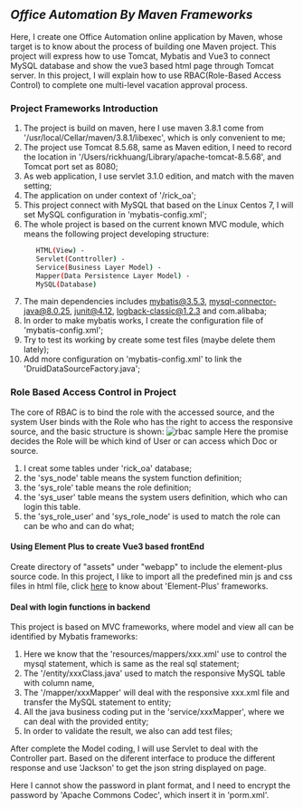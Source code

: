 
## _Office Automation By Maven Frameworks_

Here, I create one Office Automation online application by Maven, whose target is to know about the process of building one Maven project. This project will express how to use Tomcat, Mybatis and Vue3 to connect MySQL database and show the vue3 based html page through Tomcat server. In this project, I will explain how to use RBAC(Role-Based Access Control) to complete one multi-level vacation approval process.

### Project Frameworks Introduction

1. The project is build on maven, here I use maven 3.8.1 come from '/usr/local/Cellar/maven/3.8.1/libexec', which is only convenient to me;
2. The project use Tomcat 8.5.68, same as Maven edition, I need to record the location in '/Users/rickhuang/Library/apache-tomcat-8.5.68', and Tomcat port set as 8080;
3. As web application, I use servlet 3.1.0 edition, and match with the maven setting;
4. The application on under context of '/rick_oa';
5. This project connect with MySQL that based on the Linux Centos 7, I will set MySQL configuration in 'mybatis-config.xml';
6. The whole project is based on the current known MVC module, which means the following project developing structure:
   ```sh
      HTML(View) - 
      Servlet(Conttroller) -
      Service(Business Layer Model) - 
      Mapper(Data Persistence Layer Model) - 
      MySQL(Database)
7. The main dependencies includes mybatis@3.5.3, mysql-connector-java@8.0.25, junit@4.12, logback-classic@1.2.3 and com.alibaba;
8. In order to make mybatis works, I create the configuration file of 'mybatis-config.xml';
9. Try to test its working by create some test files (maybe delete them lately);
10. Add more configuration on 'mybatis-config.xml' to link the 'DruidDataSourceFactory.java';


### Role Based Access Control in Project

The core of RBAC is to bind the role with the accessed source, and the system User binds with the Role who has the right to access the responsive source, and the basic structure is shown:
<img src="./src/mdsource/rbac.png" alt="rbac sample">
Here the promise decides the Role will be which kind of User or can access which Doc or source.

1. I creat some tables under 'rick_oa' database;
2. the 'sys_node' table means the system function definition;
3. the 'sys_role' table means the role definition;
4. the 'sys_user' table means the system users definition, which who can login this table.
5. the 'sys_role_user' and 'sys_role_node' is used to match the role can can be who and can do what;

#### Using Element Plus to create Vue3 based frontEnd

Create directory of "assets" under "webapp" to include the element-plus source code. In this project, I like to import all the predefined min js and css files in html file, click [here](https://element-plus.org/#/en-US) to know about 'Element-Plus' frameworks.

#### Deal with login functions in backend

This project is based on MVC frameworks, where model and view all can be identified by Mybatis frameworks: 
 
1. Here we know that the 'resources/mappers/xxx.xml' use to control the mysql statement, which is same as the real sql statement;
2. The '/entity/xxxClass.java' used to match the responsive MySQL table with column name, 
3. The '/mapper/xxxMapper' will deal with the responsive xxx.xml file and transfer the MySQL statement to entity;
4. All the java business coding put in the 'service/xxxMapper', where we can deal with the provided entity;
5. In order to validate the result, we also can add test files;

After complete the Model coding, I will use Servlet to deal with the Controller part. Based on the diferent interface to produce the different response and use 'Jackson' to get the json string displayed on page.

Here I cannot show the password in plant format, and I need to encrypt the password by 'Apache Commons Codec', which insert it in 'porm.xml'.



